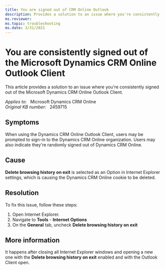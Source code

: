 ```yaml
---
title: You are signed out of CRM Online Outlook
description: Provides a solution to an issue where you're consistently signed out of the Microsoft Dynamics CRM Online Outlook Client.
ms.reviewer: 
ms.topic: troubleshooting
ms.date: 3/31/2021
---
```

# You are consistently signed out of the Microsoft Dynamics CRM Online Outlook Client

This article provides a solution to an issue where you're consistently signed out of the Microsoft Dynamics CRM Online Outlook Client.

_Applies to:_ &nbsp; Microsoft Dynamics CRM Online  
_Original KB number:_ &nbsp; 2459715

## Symptoms

When using the Dynamics CRM Online Outlook Client, users may be prompted to sign-in to the Dynamics CRM Online organization. Users may also indicate they're randomly signed out of Dynamics CRM Online.

## Cause

**Delete browsing history on exit** is selected as an Option in Internet Explorer settings, which is causing the Dynamics CRM Online cookie to be deleted.

## Resolution

To fix this issue, follow these steps:

1. Open Internet Explorer.
2. Navigate to **Tools** - **Internet Options**
3. On the **General** tab, uncheck **Delete browsing history on exit**

## More information

It happens after closing all Internet Explorer windows and opening a new one with the **Delete browsing history on exit** enabled and with the Outlook Client open.
